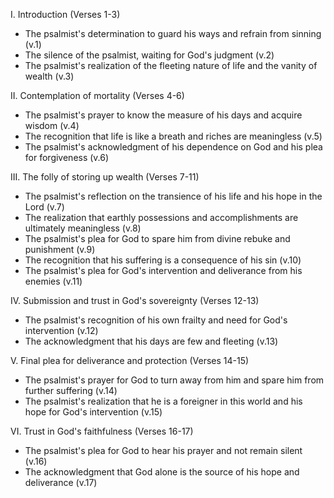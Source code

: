 I. Introduction (Verses 1-3)
- The psalmist's determination to guard his ways and refrain from sinning (v.1)
- The silence of the psalmist, waiting for God's judgment (v.2)
- The psalmist's realization of the fleeting nature of life and the vanity of wealth (v.3)

II. Contemplation of mortality (Verses 4-6)
- The psalmist's prayer to know the measure of his days and acquire wisdom (v.4)
- The recognition that life is like a breath and riches are meaningless (v.5)
- The psalmist's acknowledgment of his dependence on God and his plea for forgiveness (v.6)

III. The folly of storing up wealth (Verses 7-11)
- The psalmist's reflection on the transience of his life and his hope in the Lord (v.7)
- The realization that earthly possessions and accomplishments are ultimately meaningless (v.8)
- The psalmist's plea for God to spare him from divine rebuke and punishment (v.9)
- The recognition that his suffering is a consequence of his sin (v.10)
- The psalmist's plea for God's intervention and deliverance from his enemies (v.11)

IV. Submission and trust in God's sovereignty (Verses 12-13)
- The psalmist's recognition of his own frailty and need for God's intervention (v.12)
- The acknowledgment that his days are few and fleeting (v.13)

V. Final plea for deliverance and protection (Verses 14-15)
- The psalmist's prayer for God to turn away from him and spare him from further suffering (v.14)
- The psalmist's realization that he is a foreigner in this world and his hope for God's intervention (v.15)

VI. Trust in God's faithfulness (Verses 16-17)
- The psalmist's plea for God to hear his prayer and not remain silent (v.16)
- The acknowledgment that God alone is the source of his hope and deliverance (v.17)